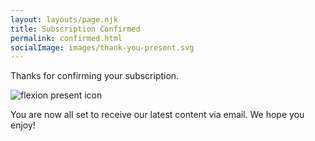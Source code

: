 ```yaml
---
layout: layouts/page.njk
title: Subscription Confirmed
permalink: confirmed.html
socialImage: images/thank-you-present.svg
---
```


Thanks for confirming your subscription.

![flexion present icon](/images/thank-you-present.svg)

You are now all set to receive our latest content via email. We hope you enjoy!
